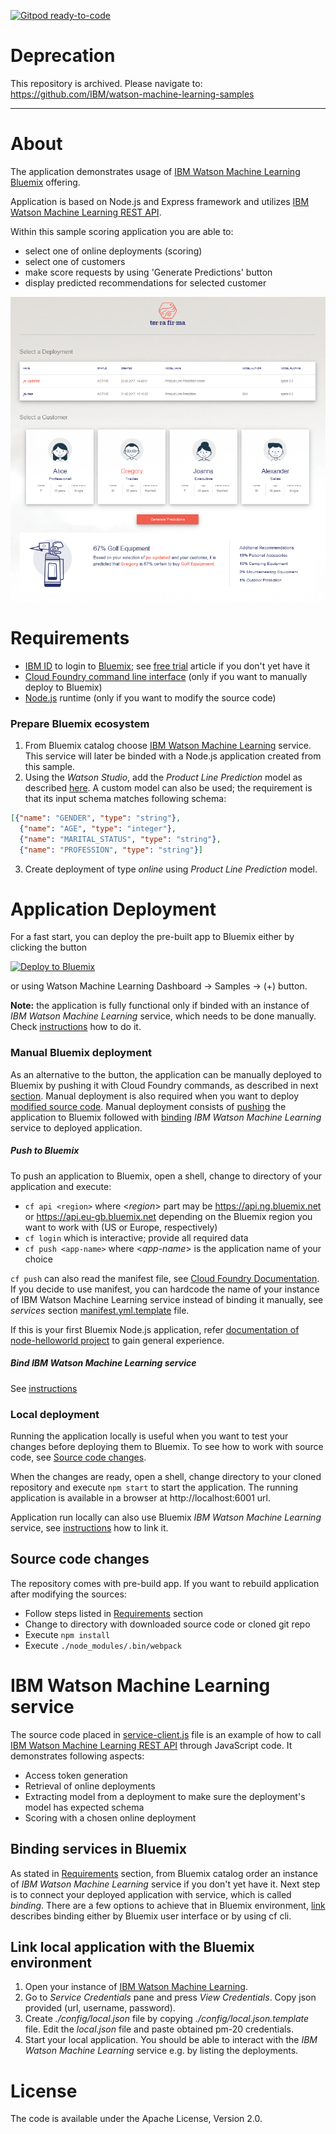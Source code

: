 [![Gitpod ready-to-code](https://img.shields.io/badge/Gitpod-ready--to--code-blue?logo=gitpod)](https://gitpod.io/#https://github.com/KOSASIH/6G)

[pa]: https://console.ng.bluemix.net/catalog/services/ibm-watson-machine-learning/  "ML"
[bm]: https://console.ng.bluemix.net/
[pa-api]: http://watson-ml-api.mybluemix.net/


# Deprecation

This repository is archived. Please navigate to: https://github.com/IBM/watson-machine-learning-samples

---

# About
The application demonstrates usage of [IBM Watson Machine Learning][pa] [Bluemix][bm] offering.

Application is based on Node.js and Express framework and utilizes [IBM Watson Machine Learning REST API][pa-api].

Within this sample scoring application you are able to:
* select one of online deployments (scoring)
* select one of customers
* make score requests by using 'Generate Predictions' button
* display predicted recommendations for selected customer

![Application screenshot](/doc/app-scr.png)


# Requirements
* [IBM ID](https://www.ibm.com/account/profile/us?page=reg) to login to [Bluemix][bm]; see [free trial](http://www.ibm.com/developerworks/cloud/library/cl-bluemix-fundamentals-start-your-free-trial/index.html) article if you don't yet have it
* [Cloud Foundry command line interface](https://github.com/cloudfoundry/cli/releases) (only if you want to manually deploy to Bluemix)
* [Node.js](https://nodejs.org) runtime (only if you want to modify the source code)

### Prepare Bluemix ecosystem
1. From Bluemix catalog choose [IBM Watson Machine Learning][pa] service. This service will later be binded with a Node.js application created from this sample.
2. Using the *Watson Studio*, add the *Product Line Prediction* model as described [here](https://dataplatform.ibm.com/docs/content/analyze-data/pm_service_api_spark_online.html?context=analytics). A custom model can also be used; the requirement is that its input schema matches following schema:
```json
[{"name": "GENDER", "type": "string"},
  {"name": "AGE", "type": "integer"},
  {"name": "MARITAL_STATUS", "type": "string"},
  {"name": "PROFESSION", "type": "string"}]
```

3. Create deployment of type *online* using *Product Line Prediction* model.


# Application Deployment
For a fast start, you can deploy the pre-built app to Bluemix either by clicking the button

[![Deploy to Bluemix](https://bluemix.net/deploy/button.png)](https://bluemix.net/deploy?repository=https://github.com/pmservice/product-line-prediction&appName=line-prediction&branch=master)

or using Watson Machine Learning Dashboard -> Samples -> (+) button.



**Note:** the application is fully functional only if binded with an instance of *IBM Watson Machine Learning* service, which needs to be done manually. Check [instructions](#binding-services-in-bluemix) how to do it.

### Manual Bluemix deployment
As an alternative to the button, the application can be manually deployed to Bluemix by pushing it with Cloud Foundry commands, as described in next [section](#push-to-bluemix). Manual deployment is also required when you want to deploy [modified source code](#source-code-changes). Manual deployment consists of [pushing](#push-to-bluemix) the application to Bluemix followed with [binding](#binding-services-in-bluemix) *IBM Watson Machine Learning* service to deployed application.

##### Push to Bluemix
To push an application to Bluemix, open a shell, change to directory of your application and execute:
  * `cf api <region>` where <*region*> part may be https://api.ng.bluemix.net or https://api.eu-gb.bluemix.net depending on the Bluemix region you want to work with (US or Europe, respectively)
  * `cf login` which is interactive; provide all required data
  * `cf push <app-name>` where <*app-name*> is the application name of your choice

`cf push` can also read the manifest file, see [Cloud Foundry Documentation](http://docs.cloudfoundry.org/devguide/deploy-apps/manifest.html). If you decide to use manifest, you can hardcode the name of your instance of IBM Watson Machine Learning service instead of binding it manually, see *services* section [manifest.yml.template](manifest.yml.template) file.

If this is your first Bluemix Node.js application, refer [documentation of node-helloworld project](https://github.com/IBM-Bluemix/node-helloworld) to gain general experience.

##### Bind IBM Watson Machine Learning service
See [instructions](#binding-services-in-bluemix)

### Local deployment
Running the application locally is useful when you want to test your changes before deploying them to Bluemix. To see how to work with source code, see [Source code changes](#source-code-changes).

When the changes are ready, open a shell, change directory to your cloned repository and execute `npm start` to start the application. The running application is available in a browser at http://localhost:6001 url.

Application run locally can also use Bluemix *IBM Watson Machine Learning* service, see [instructions](#link-local-application-with-the-bluemix-environment) how to link it.

## Source code changes
The repository comes with pre-build app. If you want to rebuild application after modifying the sources:
  * Follow steps listed in [Requirements](#requirements) section
  * Change to directory with downloaded source code or cloned git repo
  * Execute `npm install`
  * Execute `./node_modules/.bin/webpack`


# IBM Watson Machine Learning service
The source code placed in [service-client.js](server/service-client.js) file is an example of how to call [IBM Watson Machine Learning REST API][pa-api] through JavaScript code. It demonstrates following aspects:
  * Access token generation
  * Retrieval of online deployments
  * Extracting model from a deployment to make sure the deployment's model has expected schema
  * Scoring with a chosen online deployment


## Binding services in Bluemix
As stated in [Requirements](#requirements) section, from Bluemix catalog order an instance of *IBM Watson Machine Learning* service if you don't yet have it. Next step is to connect your deployed application with service, which is called *binding*. There are a few options to achieve that in Bluemix environment, [link](https://console.ng.bluemix.net/docs/cfapps/ee.html) describes binding either by Bluemix user interface or by using cf cli.

## Link local application with the Bluemix environment
1. Open your instance of [IBM Watson Machine Learning][pa].
2. Go to *Service Credentials* pane and press *View Credentials*. Copy json provided (url, username, password).
3. Create *./config/local.json* file by copying *./config/local.json.template* file. Edit the *local.json* file and paste obtained pm-20 credentials.
4. Start your local application. You should be able to interact with the *IBM Watson Machine Learning* service e.g. by listing the deployments.


# License
The code is available under the Apache License, Version 2.0.
